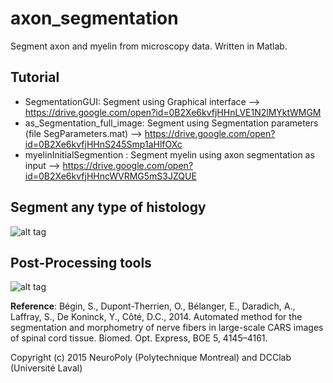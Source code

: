 # axon_segmentation
Segment axon and myelin from microscopy data. Written in Matlab.

## Tutorial
  * SegmentationGUI: Segment using Graphical interface --> https://drive.google.com/open?id=0B2Xe6kvfjHHnLVE1N2lMYktWMGM
  * as_Segmentation_full_image: Segment using Segmentation parameters (file SegParameters.mat) --> https://drive.google.com/open?id=0B2Xe6kvfjHHnS245Smp1aHlfOXc
  * myelinInitialSegmention : Segment myelin using axon segmentation as input -->  https://drive.google.com/open?id=0B2Xe6kvfjHHncWVRMG5mS3JZQUE

## Segment any type of histology
![alt tag](https://github.com/neuropoly/axon_segmentation/blob/master/doc/fig_intro.png)

## Post-Processing tools
![alt tag](https://github.com/neuropoly/axon_segmentation/blob/master/doc/fig.png)

**Reference**: Bégin, S., Dupont-Therrien, O., Bélanger, E., Daradich, A., Laffray, S., De Koninck, Y., Côté, D.C., 2014. Automated method for the segmentation and morphometry of nerve fibers in large-scale CARS images of spinal cord tissue. Biomed. Opt. Express, BOE 5, 4145–4161.

Copyright (c) 2015 NeuroPoly (Polytechnique Montreal) and DCClab (Université Laval)


